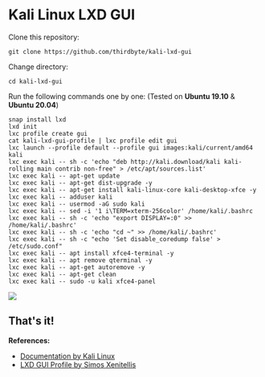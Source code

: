 # Kali Linux LXD GUI

Clone this repository:

`git clone https://github.com/thirdbyte/kali-lxd-gui`

Change directory:

`cd kali-lxd-gui`

Run the following commands one by one: (Tested on **Ubuntu 19.10** & **Ubuntu 20.04**)

```
snap install lxd
lxd init
lxc profile create gui
cat kali-lxd-gui-profile | lxc profile edit gui
lxc launch --profile default --profile gui images:kali/current/amd64 kali
lxc exec kali -- sh -c 'echo "deb http://kali.download/kali kali-rolling main contrib non-free" > /etc/apt/sources.list'
lxc exec kali -- apt-get update
lxc exec kali -- apt-get dist-upgrade -y
lxc exec kali -- apt-get install kali-linux-core kali-desktop-xfce -y
lxc exec kali -- adduser kali
lxc exec kali -- usermod -aG sudo kali
lxc exec kali -- sed -i '1 i\TERM=xterm-256color' /home/kali/.bashrc
lxc exec kali -- sh -c 'echo "export DISPLAY=:0" >> /home/kali/.bashrc'
lxc exec kali -- sh -c 'echo "cd ~" >> /home/kali/.bashrc'
lxc exec kali -- sh -c "echo 'Set disable_coredump false' > /etc/sudo.conf"
lxc exec kali -- apt install xfce4-terminal -y
lxc exec kali -- apt remove qterminal -y
lxc exec kali -- apt-get autoremove -y
lxc exec kali -- apt-get clean
lxc exec kali -- sudo -u kali xfce4-panel
```
![](/kali-lxd-gui.png)

That's it!
--

**References:**
+ [Documentation by Kali Linux](https://www.kali.org/docs/containers/kalilinux-lxc-images/#gui-kali-lxd-container-on-ubuntu-host)
+ [LXD GUI Profile by Simos Xenitellis](https://blog.simos.info/wp-content/uploads/2018/06/lxdguiprofile.txt)
